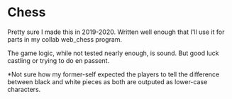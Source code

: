 # Chess
Pretty sure I made this in 2019-2020. Written well enough that I'll use it for parts in my collab web_chess program.

The game logic, while not tested nearly enough, is sound. But good luck castling or trying to do en passent.

*Not sure how my former-self expected the players to tell the difference between black and white pieces as both are outputed as lower-case characters.
